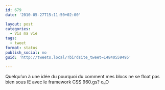 ```yaml
---
id: 679
date: '2010-05-27T15:11:50+02:00'

layout: post
categories:
  - Vis ma vie
tags:
  - tweet
format: status
publish_social: no
guid: 'http://tweets.local/?birdsite_tweet=14840559495'

---
```


Quelqu’un à une idée du pourquoi du comment mes blocs ne se float pas bien sous IE avec le framework CSS 960.gs? o\_O